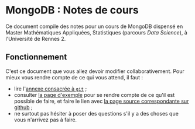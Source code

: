 # MongoDB : Notes de cours

Ce document compile des notes pour un cours de MongoDB dispensé en Master
Mathématiques Appliquées, Statistiques (parcours _Data Science_), à
l'Université de Rennes 2.

## Fonctionnement

C'est ce document que vous allez devoir modifier collaborativement.
Pour mieux vous rendre compte de ce qui vous attend, il faut :
* lire l'[annexe consacrée à `git`](sec:git) ;
* consulter [la page d'exemple](sec:exemple) pour se rendre compte de ce qu'il
est possible de faire, et faire le lien avec
[la page source correspondante sur github](https://raw.githubusercontent.com/rtavenar/mongo_book/main/content/app_exemple.md) ;
* ne surtout pas hésiter à poser des questions s'il y a des choses que vous
n'arrivez pas à faire.
